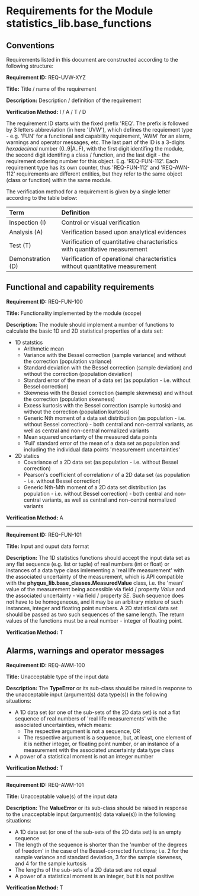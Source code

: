 # Requirements for the Module statistics_lib.base_functions

## Conventions

Requirements listed in this document are constructed according to the following structure:

**Requirement ID:** REQ-UVW-XYZ

**Title:** Title / name of the requirement

**Description:** Description / definition of the requirement

**Verification Method:** I / A / T / D

The requirement ID starts with the fixed prefix 'REQ'. The prefix is followed by 3 letters abbreviation (in here 'UVW'), which defines the requiement type - e.g. 'FUN' for a functional and capability requirement, 'AWM' for an alarm, warnings and operator messages, etc. The last part of the ID is a 3-digits *hexadecimal* number (0..9|A..F), with the first digit identifing the module, the second digit identifing a class / function, and the last digit - the requirement ordering number for this object. E.g. 'REQ-FUN-112'. Each requirement type has its own counter, thus 'REQ-FUN-112' and 'REQ-AWN-112' requirements are different entities, but they refer to the same object (class or function) within the same module.

The verification method for a requirement is given by a single letter according to the table below:

| **Term**          | **Definition**                                                               |
| :---------------- | :--------------------------------------------------------------------------- |
| Inspection (I)    | Control or visual verification                                               |
| Analysis (A)      | Verification based upon analytical evidences                                 |
| Test (T)          | Verification of quantitative characteristics with quantitative measurement   |
| Demonstration (D) | Verification of operational characteristics without quantitative measurement |

## Functional and capability requirements

**Requirement ID:** REQ-FUN-100

**Title:** Functionality implemented by the module (scope)

**Description:** The module should implement a number of functions to calculate the basic 1D and 2D statistical properties of a data set:

* 1D statstics
  * Arithmetic mean
  * Variance with the Bessel correction (sample variance) and without the correction (population variance)
  * Standard deviation with the Bessel correction (sample deviation) and without the correction (population deviation)
  * Standard error of the mean of a data set (as population - i.e. without Bessel correction)
  * Skewness with the Bessel correction (sample skewness) and without the correction (population skewness)
  * Excess kurtosis with the Bessel correction (sample kurtosis) and without the correction (population kurtosis)
  * Generic Nth moment of a data set distributiion (as population - i.e. without Bessel correction) - both central and non-central variants, as well as central and non-central normalized variants
  * Mean squared uncertanty of the measured data points
  * 'Full' standard error of the mean of a data set as population and including the individual data points 'measurement uncertainties'
* 2D statics
  * Covariance of a 2D data set (as population - i.e. without Bessel correction)
  * Pearson's coefficient of correlation *r* of a 2D data set (as population - i.e. without Bessel correction)
  * Generic Nth-Mth moment of a 2D data set distributiion (as population - i.e. without Bessel correction) - both central and non-central variants, as well as central and non-central normalized variants

**Verification Method:** A

___

**Requirement ID:** REQ-FUN-101

**Title:** Input and ouput data format

**Description:** The 1D statistics functions should accept the input data set as any flat sequence (e.g. list or tuple) of real numbers (int or float) or instances of a data type class imlementing a 'real life measurement' with the associated uncertainty of the measurement, which is API compatible with the **phyqus_lib.base_classes.MeasuredValue** class, i.e. the 'mean' value of the measurement being accessible via field / property *Value* and the associated uncertainty - via field / property *SE*. Such sequence does not have to be homogeneous, and it may be an arbitrary mixture of such instances, integer and floating point numbers. A 2D statistical data set should be passed as two such sequences of the same length. The return values of the functions must be a real number - integer of floating point.

**Verification Method:** T

## Alarms, warnings and operator messages

**Requirement ID:** REQ-AWM-100

**Title:** Unacceptable type of the input data

**Description:** The **TypeError** or its sub-class should be raised in response to the unacceptable input (argument(s) data type(s)) in the following situations:

* A 1D data set (or one of the sub-sets of the 2D data set) is not a flat sequence of real numbers of 'real life measurements' with the associated uncertainties, which means:
  * The respective argument is not a sequence, OR
  * The respective argument is a sequence, but, at least, one element of it is neither integer, or floating point number, or an instance of a measurement with the associated uncertainty data type class
* A power of a statistical moment is not an integer number

**Verification Method:** T
___

**Requirement ID:** REQ-AWM-101

**Title:** Unacceptable value(s) of the input data

**Description:** The **ValueError** or its sub-class should be raised in response to the unacceptable input (argument(s) data value(s)) in the following situations:

* A 1D data set (or one of the sub-sets of the 2D data set) is an empty sequence
* The length of the sequence is shorter than the 'number of the degrees of freedom' in the case of the Bessel-corrected functions; i.e. 2 for the sample variance and standard deviation, 3 for the sample skewness, and 4 for the sample kurtosis
* The lengths of the sub-sets of a 2D data set are not equal
* A power of a statistical moment is an integer, but it is not positive

**Verification Method:** T
